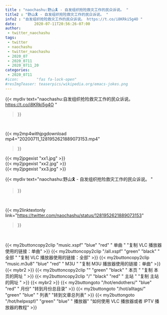 ```yaml
---
title : "naochashu:野山🎗 - 自发组织抢险救灾工作的民众诉说。 "
title2 : "野山🎗 - 自发组织抢险救灾工作的民众诉说。 "
info2 : "自发组织抢险救灾工作的民众诉说。 https://t.co/i8KRki5g4O "
date:        2020-07-11T20:56:26-07:00
author:
 - twitter_naochashu
tags:
 - twitter
 - naochashu
 - twitter_naochashu
 - 2020_07
 - 2020_0711
 - 2020_0711_20
categories:
 - 2020_0711
#icon:        "fas fa-lock-open"
#resImgTeaser: teaserpics/wikipedia.org/emacs-jokes.png
---
```


{{< mydiv text="naochashu:自发组织抢险救灾工作的民众诉说。 https://t.co/i8KRki5g4O "
>}}
<br>


{{< my2mp4withjpgdownload mp4="20200711_1281952621889073153.mp4"
>}}

{{< my2jpgexist "xx1.jpg" >}}<br>
{{< my2jpgexist "xx2.jpg" >}}<br>
{{< my2jpgexist "xx3.jpg" >}}<br>



{{< mydiv text="naochashu:野山🎗 - 自发组织抢险救灾工作的民众诉说。 "
>}}
<br>

{{< my2linktextonly link="https://twitter.com/naochashu/status/1281952621889073153"
>}}


<br>

{{< my2buttoncopy2clip "music.xspf"        "blue"   "red"    " 单曲 "  "复制 VLC 播放器使用的链接：单曲" >}} {{< my2buttoncopy2clip "/all.xspf"         "green"  "black"  " 全部 "  "复制 VLC 播放器使用的链接：全部" >}} {{< my2buttoncopy2clip "music.m3u8"        "blue"   "red"    " M3U  "    "复制 M3U 播放器使用的链接：单曲" >}} {{< mybr2 >}} {{< my2buttoncopy2clip ""                  "green"  "black"  " 本页 "    "复制 本页的网址 " >}} {{< my2buttoncopy2clip "/"                 "black"  "red"    " 主站 "    "复制 主站的网址 " >}} {{< mybr2 >}} {{< my2buttongoto      "/hot/endothers/"   "blue"   "red"    " 月份"   "转到月份总目录" >}} {{< my2buttongoto      "/hot/alltags/"     "green"  "blue"   " 列表"   "转到文章总列表" >}} {{< my2buttongoto      "/hot/helpxspf/"    "green"  "blue"   " 播放器" "如何使用 VLC 播放器或者 IPTV 播放器的教程" >}} 
